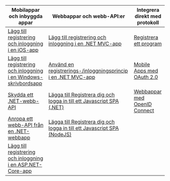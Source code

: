 | Mobilappar och inbyggda appar | Webbappar och webb-API:er | Integrera direkt med protokoll |
| --- | --- | --- |
| [Lägg till registrering och inloggning i en iOS-app](../articles/active-directory-b2c/active-directory-b2c-devquickstarts-ios.md) |[Lägg till registrering och inloggning i en .NET MVC-app](../articles/active-directory-b2c/active-directory-b2c-devquickstarts-web-dotnet.md) |[Registrera ett program](../articles/active-directory-b2c/active-directory-b2c-app-registration.md) |
| [Lägg till registrering och inloggning i en Windows-skrivbordsapp](../articles/active-directory-b2c/active-directory-b2c-devquickstarts-native-dotnet.md) |[Använd en registrerings-/inloggningsprincip i en .NET MVC-app](../articles/active-directory-b2c/active-directory-b2c-devquickstarts-web-dotnet-susi.md) |[Mobile Apps med OAuth 2.0](../articles/active-directory-b2c/active-directory-b2c-reference-oauth-code.md) |
| [Skydda ett .NET-webb-API](../articles/active-directory-b2c/active-directory-b2c-devquickstarts-api-dotnet.md) | [Lägga till Registrera dig och logga in till ett Javascript SPA (.NET)](https://github.com/Azure-Samples/active-directory-b2c-javascript-singlepageapp-dotnet-webapi) | [Webbappar med OpenID Connect](../articles/active-directory-b2c/active-directory-b2c-reference-oidc.md) |
| [Anropa ett webb-API från en .NET-webbapp](../articles/active-directory-b2c/active-directory-b2c-devquickstarts-web-api-dotnet.md) | [Lägga till Registrera dig och logga in till ett Javascript SPA (NodeJS)](https://github.com/Azure-Samples/active-directory-b2c-javascript-singlepageapp-nodejs-webapi)| |
| [Lägg till registrering och inloggning i en ASP.NET-Core-app](https://github.com/azure-samples/active-directory-dotnet-webapp-openidconnect-aspnetcore-b2c) | | |



<!--HONumber=Feb17_HO1-->


